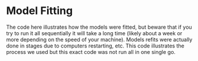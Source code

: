 # Model Fitting

The code here illustrates how the models were fitted, but beware that if you try to run it all sequentially it will take a long time (likely about a week or more depending on the speed of your machine). Models refits were actually done in stages due to computers restarting, etc. This code illustrates the process we used but this exact code was not run all in one single go.